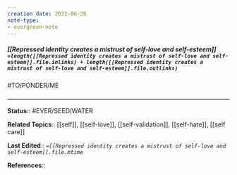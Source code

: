 ```yaml
---
creation date: 2021-06-28
note-type:
- evergreen-note
---
```


##### [[Repressed identity creates a mistrust of self-love and self-esteem]] `=length([[Repressed identity creates a mistrust of self-love and self-esteem]].file.inlinks) + length([[Repressed identity creates a mistrust of self-love and self-esteem]].file.outlinks)`
#TO/PONDER/ME 

### <hr class="footnote"/>
**Status**:: #EVER/SEED/WATER  

**Related Topics**:: [[self]], [[self-love]], [[self-validation]], [[self-hate]], [[self care]]
	
**Last Edited**:: *`=[[Repressed identity creates a mistrust of self-love and self-esteem]].file.mtime`*

**References**::